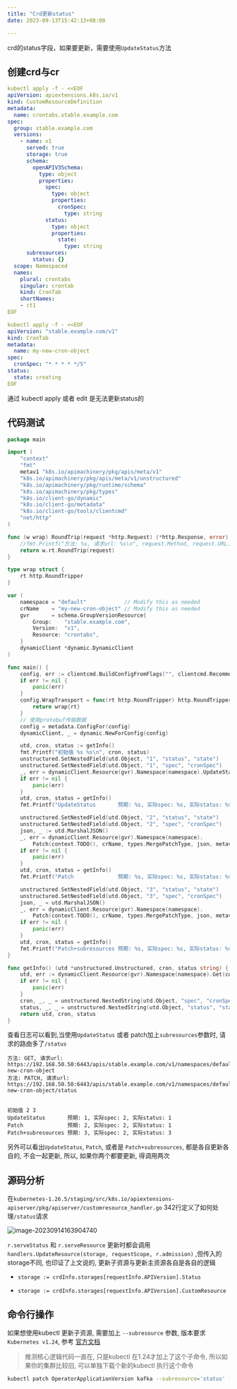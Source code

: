 ```yaml
---
title: "Crd更新status"
date: 2023-09-13T15:42:13+08:00

---
```


crd的status字段，如果要更新，需要使用`UpdateStatus`方法

## 创建crd与cr

```yaml
kubectl apply -f - <<EOF
apiVersion: apiextensions.k8s.io/v1
kind: CustomResourceDefinition
metadata:
  name: crontabs.stable.example.com
spec:
  group: stable.example.com
  versions:
    - name: v1
      served: true
      storage: true
      schema:
        openAPIV3Schema:
          type: object
          properties:
            spec:
              type: object
              properties:
                cronSpec:
                  type: string
            status:
              type: object
              properties:
                state:
                  type: string
      subresources:
        status: {}
  scope: Namespaced
  names:
    plural: crontabs
    singular: crontab
    kind: CronTab
    shortNames:
    - ct1
EOF
```

```yaml
kubectl apply -f - <<EOF
apiVersion: "stable.example.com/v1"
kind: CronTab
metadata:
  name: my-new-cron-object
spec:
  cronSpec: "* * * * */5"
status:
  state: creating
EOF
```
通过 kubectl apply 或者 edit 是无法更新status的

## 代码测试

```go
package main

import (
	"context"
	"fmt"
	metav1 "k8s.io/apimachinery/pkg/apis/meta/v1"
	"k8s.io/apimachinery/pkg/apis/meta/v1/unstructured"
	"k8s.io/apimachinery/pkg/runtime/schema"
	"k8s.io/apimachinery/pkg/types"
	"k8s.io/client-go/dynamic"
	"k8s.io/client-go/metadata"
	"k8s.io/client-go/tools/clientcmd"
	"net/http"
)

func (w wrap) RoundTrip(request *http.Request) (*http.Response, error) {
	//fmt.Printf("方法: %s, 请求url: %s\n", request.Method, request.URL.String())
	return w.rt.RoundTrip(request)
}

type wrap struct {
	rt http.RoundTripper
}

var (
	namespace = "default"            // Modify this as needed
	crName    = "my-new-cron-object" // Modify this as needed
	gvr       = schema.GroupVersionResource{
		Group:    "stable.example.com",
		Version:  "v1",
		Resource: "crontabs",
	}
	dynamicClient *dynamic.DynamicClient
)

func main() {
	config, err := clientcmd.BuildConfigFromFlags("", clientcmd.RecommendedHomeFile)
	if err != nil {
		panic(err)
	}
	config.WrapTransport = func(rt http.RoundTripper) http.RoundTripper {
		return wrap{rt}
	}
	// 使用protobuf传输数据
	config = metadata.ConfigFor(config)
	dynamicClient, _ = dynamic.NewForConfig(config)

	utd, cron, status := getInfo()
	fmt.Printf("初始值 %s %s\n", cron, status)
	unstructured.SetNestedField(utd.Object, "1", "status", "state")
	unstructured.SetNestedField(utd.Object, "1", "spec", "cronSpec")
	_, err = dynamicClient.Resource(gvr).Namespace(namespace).UpdateStatus(context.TODO(), utd, metav1.UpdateOptions{})
	if err != nil {
		panic(err)
	}
	utd, cron, status = getInfo()
	fmt.Printf("UpdateStatus       预期: %s, 实际spec: %s, 实际status: %s\n", "1", cron, status)

	unstructured.SetNestedField(utd.Object, "2", "status", "state")
	unstructured.SetNestedField(utd.Object, "2", "spec", "cronSpec")
	json, _ := utd.MarshalJSON()
	_, err = dynamicClient.Resource(gvr).Namespace(namespace).
		Patch(context.TODO(), crName, types.MergePatchType, json, metav1.PatchOptions{})
	if err != nil {
		panic(err)
	}
	utd, cron, status = getInfo()
	fmt.Printf("Patch              预期: %s, 实际spec: %s, 实际status: %s\n", "2", cron, status)

	unstructured.SetNestedField(utd.Object, "3", "status", "state")
	unstructured.SetNestedField(utd.Object, "3", "spec", "cronSpec")
	json, _ = utd.MarshalJSON()
	_, err = dynamicClient.Resource(gvr).Namespace(namespace).
		Patch(context.TODO(), crName, types.MergePatchType, json, metav1.PatchOptions{}, "status")
	if err != nil {
		panic(err)
	}
	utd, cron, status = getInfo()
	fmt.Printf("Patch+subresources 预期: %s, 实际spec: %s, 实际status: %s\n", "3", cron, status)
}

func getInfo() (utd *unstructured.Unstructured, cron, status string) {
	utd, err := dynamicClient.Resource(gvr).Namespace(namespace).Get(context.TODO(), crName, metav1.GetOptions{})
	if err != nil {
		panic(err)
	}
	cron, _, _ = unstructured.NestedString(utd.Object, "spec", "cronSpec")
	status, _, _ = unstructured.NestedString(utd.Object, "status", "state")
	return utd, cron, status
}

```

查看日志可以看到,当使用`UpdateStatus` 或者 patch加上`subresources`参数时, 请求的路由多了`/status`

```basic
方法: GET, 请求url: https://192.168.50.50:6443/apis/stable.example.com/v1/namespaces/default/crontabs/my-new-cron-object
方法: PATCH, 请求url: https://192.168.50.50:6443/apis/stable.example.com/v1/namespaces/default/crontabs/my-new-cron-object/status

  
初始值 2 3
UpdateStatus       预期: 1, 实际spec: 2, 实际status: 1
Patch              预期: 2, 实际spec: 2, 实际status: 1
Patch+subresources 预期: 3, 实际spec: 2, 实际status: 3
```

另外可以看出`UpdateStatus`, `Patch`, 或者是 `Patch+subresources`, 都是各自更新各自的, 不会一起更新, 所以, 如果你两个都要更新, 得调用两次

## 源码分析

在`kubernetes-1.26.5/staging/src/k8s.io/apiextensions-apiserver/pkg/apiserver/customresource_handler.go` 342行定义了如何处理`/status`请求

![image-20230914163904740](https://inksnw.asuscomm.com:3001/blog/crd更新status_61f5f9a9c7d91d6f2180d2609a171748.png)

`r.serveStatus` 和 `r.serveResource` 更新时都会调用 `handlers.UpdateResource(storage, requestScope, r.admission)` ,但传入的 storage不同, 也印证了上文说的, 更新子资源与更新主资源各自是各自的逻辑

- ```
  storage := crdInfo.storages[requestInfo.APIVersion].Status
  ```

- ```
  storage := crdInfo.storages[requestInfo.APIVersion].CustomResource
  ```

## 命令行操作

如果想使用kubectl 更新子资源, 需要加上 `--subresource` 参数, 版本要求 `Kubernetes v1.24`, 参考 [官方文档](https://kubernetes.io/zh-cn/docs/tasks/manage-kubernetes-objects/update-api-object-kubectl-patch/#scale-kubectl-patch) 

> 推测核心逻辑代码一直在, 只是kubectl 在1.24才加上了这个子命令, 所以如果你的集群比较旧, 可以单独下载个新的kubectl 执行这个命令

```bash
kubectl patch OperatorApplicationVersion kafka --subresource='status' --type='merge' -p '{"status":{"state":"suspended"}}'
```



